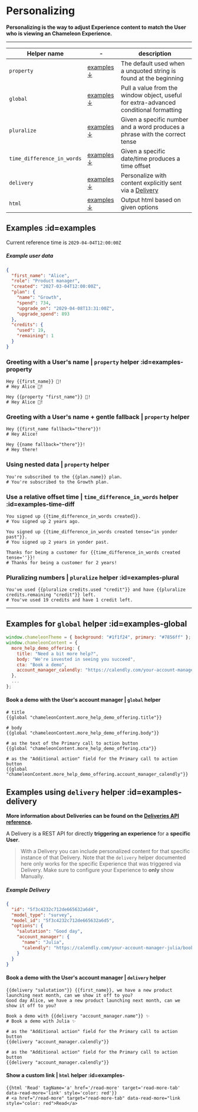 # Personalizing

**Personalizing is the way to adjust Experience content to match the User who is viewing an Chameleon Experience.**

---

| Helper name | - | description |
|---|---|---|
| `property` | [examples ↓](?id=examples-property) | The default used when a unquoted string is found at the beginning |
| `global` | [examples ↓](?id=examples-global) | Pull a value from the window object, useful for extra-advanced conditional formatting |
| `pluralize` | [examples ↓](?id=examples-plural) | Given a specific number and a word produces a phrase with the correct tense |
| `time_difference_in_words` | [examples ↓](?id=examples-time-diff) | Given a specific date/time produces a time offset |
| `delivery` | [examples ↓](?id=examples-delivery) | Personalize with content explicitly sent via a [Delivery](apis/deliveries.md) |
| `html` | [examples ↓](?id=examples-html) | Output html based on given options |



## Examples :id=examples

Current reference time is `2029-04-04T12:00:00Z`

##### Example user data

```json
{
  "first_name": "Alice",
  "role": "Product manager",
  "created": "2027-03-04T12:00:00Z",
  "plan": {
    "name": "Growth",
    "spend": 734,
    "upgrade_on": "2029-04-08T13:31:00Z",
    "upgrade_spend": 893
  },
  "credits": {
    "used": 19,
    "remaining": 1
  }
}
```


### Greeting with a User's name | `property` helper :id=examples-property

```text
Hey {{first_name}} 👋!
# Hey Alice 👋!

Hey {{property "first_name"}} 👋!
# Hey Alice 👋!
```

### Greeting with a User's name + gentle fallback | `property` helper

```text
Hey {{first_name fallback="there"}}!
# Hey Alice!

Hey {{name fallback="there"}}!
# Hey there!
```


### Using nested data | `property` helper

```text
You're subscribed to the {{plan.name}} plan.
# You're subscribed to the Growth plan.
```

### Use a relative offset time | `time_difference_in_words` helper :id=examples-time-diff

```text
You signed up {{time_difference_in_words created}}.
# You signed up 2 years ago.

You signed up {{time_difference_in_words created tense="in yonder past"}}.
# You signed up 2 years in yonder past.

Thanks for being a customer for {{time_difference_in_words created tense=''}}!
# Thanks for being a customer for 2 years!
```

### Pluralizing numbers | `pluralize` helper :id=examples-plural

```text
You've used {{pluralize credits.used "credit"}} and have {{pluralize credits.remaining "credit"}} left.
# You've used 19 credits and have 1 credit left.
```

----------

## Examples for `global` helper :id=examples-global

```javascript
window.chameleonTheme = { background: "#1f1f24", primary: "#7856ff" };
window.chameleonContent = {
  more_help_demo_offering: {
    title: "Need a bit more help?",
    body: "We're invested in seeing you succeed",
    cta: "Book a demo",
    account_manager_calendly: "https://calendly.com/your-account-manager/book-a-demo",
  },
  ...
};
```


#### Book a demo with the User's account manager | `global` helper

```text
# title
{{global "chameleonContent.more_help_demo_offering.title"}}

# body
{{global "chameleonContent.more_help_demo_offering.body"}}

# as the text of the Primary call to action button
{{global "chameleonContent.more_help_demo_offering.cta"}}

# as the "Additional action" field for the Primary call to action button
{{global "chameleonContent.more_help_demo_offering.account_manager_calendly"}}
```


## Examples using `delivery` helper :id=examples-delivery

**More information about Deliveries can be found on the [Deliveries API reference](apis/deliveries.md).**

A Delivery is a REST API for directly **triggering an experience** for a **specific User**.

> With a Delivery you can include personalized content for that specific instance of that Delivery.
> Note that the `delivery` helper documented here only works for the specific Experience that was triggered via Delivery.
> Make sure to configure your Experience to **only** show Manually.

##### Example Delivery

```json
{
  "id": "5f3c4232c712de665632a6d4",
  "model_type": "survey",
  "model_id": "5f3c4232c712de665632a6d5",
  "options": {
    "salutation": "Good day",
    "account_manager": {
      "name": "Julia",
      "calendly": "https://calendly.com/your-account-manager-julia/book-a-demo"
    }
  }
}
```


#### Book a demo with the User's account manager | `delivery` helper

```text
{{delivery "salutation"}} {{first_name}}, we have a new product launching next month, can we show it off to you?
Good day Alice, we have a new product launching next month, can we show it off to you?

Book a demo with {{delivery "account_manager.name"}} ✨
# Book a demo with Julia ✨
```

```text
# as the "Additional action" field for the Primary call to action button
{{delivery "account_manager.calendly"}}
```

```text
# as the "Additional action" field for the Primary call to action button
{{delivery "account_manager.calendly"}}
```



#### Show a custom link | `html` helper :id=examples-

```text
{{html 'Read' tagName='a' href='/read-more' target='read-more-tab' data-read-more='link' style='color: red'}}
# <a href="/read-more" target="read-more-tab" data-read-more="link style="color: red">Read</a>
```

